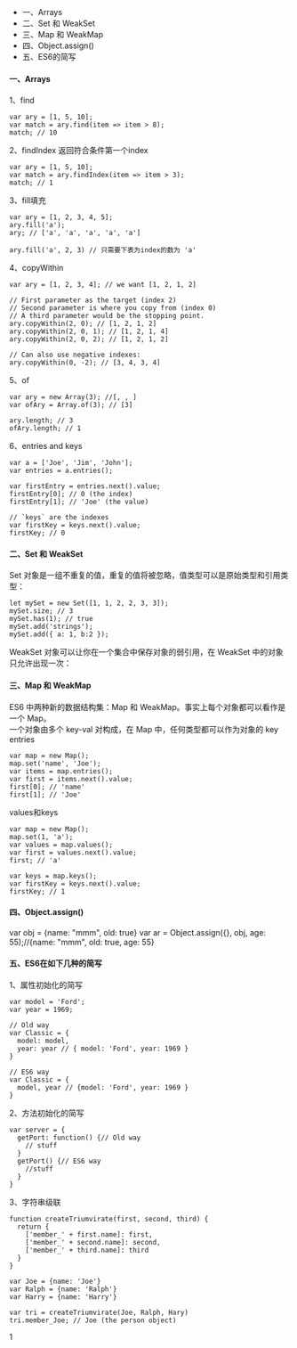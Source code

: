 * 一、Arrays
* 二、Set 和 WeakSet
* 三、Map 和 WeakMap
* 四、Object.assign()
* 五、ES6的简写

#### 一、Arrays
1、find
```
var ary = [1, 5, 10];
var match = ary.find(item => item > 8);
match; // 10
```
2、findIndex
返回符合条件第一个index
```
var ary = [1, 5, 10];
var match = ary.findIndex(item => item > 3);
match; // 1
```
3、fill填充
```
var ary = [1, 2, 3, 4, 5];
ary.fill('a');
ary; // ['a', 'a', 'a', 'a', 'a']

ary.fill('a', 2, 3) // 只需要下表为index的数为 'a'
```
4、copyWithin
```
var ary = [1, 2, 3, 4]; // we want [1, 2, 1, 2]

// First parameter as the target (index 2)
// Second parameter is where you copy from (index 0)
// A third parameter would be the stopping point.
ary.copyWithin(2, 0); // [1, 2, 1, 2]
ary.copyWithin(2, 0, 1); // [1, 2, 1, 4]
ary.copyWithin(2, 0, 2); // [1, 2, 1, 2]

// Can also use negative indexes:
ary.copyWithin(0, -2); // [3, 4, 3, 4]
```
5、of
```
var ary = new Array(3); //[, , ]
var ofAry = Array.of(3); // [3]

ary.length; // 3
ofAry.length; // 1
```
6、entries and keys
```
var a = ['Joe', 'Jim', 'John'];
var entries = a.entries();

var firstEntry = entries.next().value;
firstEntry[0]; // 0 (the index)
firstEntry[1]; // 'Joe' (the value)

// `keys` are the indexes
var firstKey = keys.next().value;
firstKey; // 0
```
#### 二、Set 和 WeakSet
Set 对象是一组不重复的值，重复的值将被忽略，值类型可以是原始类型和引用类型：
```
let mySet = new Set([1, 1, 2, 2, 3, 3]);
mySet.size; // 3
mySet.has(1); // true
mySet.add('strings');
mySet.add({ a: 1, b:2 });
```
WeakSet 对象可以让你在一个集合中保存对象的弱引用，在 WeakSet 中的对象只允许出现一次：


#### 三、Map 和 WeakMap
ES6 中两种新的数据结构集：Map 和 WeakMap。事实上每个对象都可以看作是一个 Map。<br/>
一个对象由多个 key-val 对构成，在 Map 中，任何类型都可以作为对象的 key <br/>
entries
```
var map = new Map();
map.set('name', 'Joe');
var items = map.entries();
var first = items.next().value;
first[0]; // 'name'
first[1]; // 'Joe'
```
values和keys
```
var map = new Map();
map.set(1, 'a');
var values = map.values();
var first = values.next().value;
first; // 'a'

var keys = map.keys();
var firstKey = keys.next().value;
firstKey; // 1
```
#### 四、Object.assign()
var obj = {name: "mmm", old: true}
var ar = Object.assign({}, obj, age: 55);//{name: "mmm", old: true, age: 55}

#### 五、ES6在如下几种的简写
1、属性初始化的简写
```
var model = 'Ford';
var year = 1969;

// Old way
var Classic = {
  model: model,
  year: year // { model: 'Ford', year: 1969 }
}

// ES6 way
var Classic = {
  model, year // {model: 'Ford', year: 1969 }
}
```
2、方法初始化的简写
```
var server = {
  getPort: function() {// Old way
    // stuff
  }
  getPort() {// ES6 way
    //stuff
  }
}
```
3、字符串级联
```
function createTriumvirate(first, second, third) {
  return {
    ['member_' + first.name]: first,
    ['member_' + second.name]: second,
    ['member_' + third.name]: third
  }
}

var Joe = {name: 'Joe'}
var Ralph = {name: 'Ralph'}
var Harry = {name: 'Harry'}

var tri = createTriumvirate(Joe, Ralph, Hary)
tri.member_Joe; // Joe (the person object)
```





1
